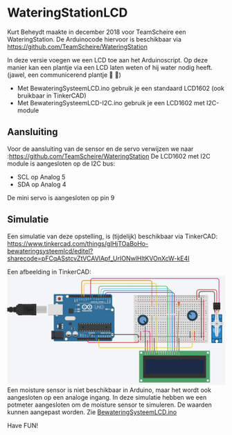 # WateringStationLCD

Kurt Beheydt maakte in december 2018 voor TeamScheire een WateringStation.  De Arduinocode hiervoor is beschikbaar via https://github.com/TeamScheire/WateringStation

In deze versie voegen we een LCD toe aan het Arduinoscript.  Op deze manier kan een plantje via een LCD laten weten of hij water nodig heeft. (jawel, een communicerend plantje :thinking: :shushing_face:)
* Met BewateringSysteemLCD.ino gebruik je een standaard LCD1602  (ook bruikbaar in TinkerCAD)
* Met BewateringSysteemLCD-I2C.ino gebruik je een LCD1602 met I2C-module

## Aansluiting
Voor de aansluiting van de sensor en de servo verwijzen we naar :https://github.com/TeamScheire/WateringStation
De LCD1602 met I2C module is aangesloten op de I2C bus:
* SCL op Analog 5
* SDA op Analog 4

De mini servo is aangesloten op pin 9

## Simulatie
Een simulatie van deze opstelling, is (tijdelijk) beschikbaar via TinkerCAD: https://www.tinkercad.com/things/gIHjTOaBoHo-bewateringsysteemlcd/editel?sharecode=pFCqASstcvZtVCAVlApf_UrIONwlHltKVOnXcW-kE4I

Een afbeelding in TinkerCAD:
![Bewateringsysteem](https://github.com/moeskopsjan/WateringStationLCD/blob/main/BewateringSimulatieTinkerCAD.JPG)
Een moisture sensor is niet beschikbaar in Arduino, maar het wordt ook aangesloten op een analoge ingang.  In deze simulatie hebben we een potmeter aangesloten om de moisture sensor te simuleren.
De waarden kunnen aangepast worden.  Zie [BewateringSysteemLCD.ino](https://github.com/moeskopsjan/WateringStationLCD/blob/main/BewateringSysteemLCD.ino)


Have FUN!
